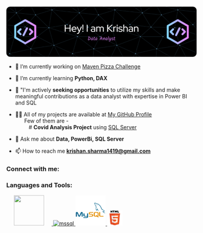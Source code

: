 ![MasterHead](github-header-image.png)

- 🔭 I’m currently working on [Maven Pizza Challenge](https://www.mavenanalytics.io/blog/maven-pizza-challenge)

- 🌱 I’m currently learning **Python, DAX**

<!--- 👯 I’m looking to collaborate on **open source project**
- 🤝 I’m actively looking for opportunities to use my skills in  **Right Organization** -->

- 🤝 "I'm actively **seeking opportunities** to utilize my skills and make meaningful contributions as a data analyst with expertise in Power BI and SQL 

<!--- 👨‍💻 All of my projects are available at [https://google.com](https://google.com)-->

- 👨‍💻 All of my projects are available at [My GitHub Profile](https://github.com/Krish141) <br>
      &nbsp;&nbsp;&nbsp;&nbsp;&nbsp;&nbsp;Few of them are -<br>
      &nbsp;&nbsp;&nbsp;&nbsp;&nbsp;&nbsp;&nbsp;&nbsp; # **Covid Analysis Project** using [SQL Server](https://github.com/Krish141/Sql-Projects/tree/master/Covid)

- 💬 Ask me about **Data, PowerBi, SQL Server**

- 📫 How to reach me **krishan.sharma1419@gmail.com**

<!--- ⚡ Fun fact **abc**-->

<h3 align="left">Connect with me:</h3>
<p align="left">
</p>

<h3 align="left">Languages and Tools:</h3>
<p align="left"> 
<a href="https://powerbi.microsoft.com/en-au/" target="_blank"> <img src="https://incrementalgroup.co.uk/wp-content/uploads/2019/04/powerbi-logo.png" width="80" height="80" hspace="20"/> </a> 
<a href="https://www.microsoft.com/en-us/sql-server" target="_blank"> <img src="https://www.svgrepo.com/show/303229/microsoft-sql-server-logo.svg" alt="mssql" width="80" height="80"/> </a> 
<a href="https://www.mysql.com/" target="_blank" rel="noreferrer"> <img src="https://raw.githubusercontent.com/devicons/devicon/master/icons/mysql/mysql-original-wordmark.svg" alt="mysql" width="80" height="80"/> </a> 
<a href="https://www.w3.org/html/" target="_blank" rel="noreferrer"> <img src="https://raw.githubusercontent.com/devicons/devicon/master/icons/html5/html5-original-wordmark.svg" alt="html5" width="40" height="40"/> </a> 
<!--<a href="https://www.java.com" target="_blank" rel="noreferrer"> <img src="https://raw.githubusercontent.com/devicons/devicon/master/icons/java/java-original.svg" alt="java" width="40" height="40"/> </a> 
<a href="https://www.python.org" target="_blank" rel="noreferrer"> <img src="https://raw.githubusercontent.com/devicons/devicon/master/icons/python/python-original.svg" alt="python" width="40" height="40"/> </a> 
<a href="https://spring.io/" target="_blank" rel="noreferrer"> <img src="https://www.vectorlogo.zone/logos/springio/springio-icon.svg" alt="spring" width="40" height="40"/> </a> </p>
-->
